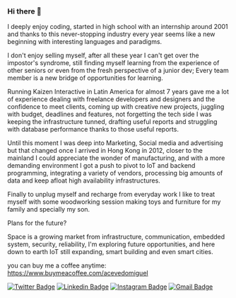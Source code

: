 ### Hi there 👋
I deeply enjoy coding, started in high school with an internship around 2001 and thanks to this never-stopping industry every year seems like a new beginning with interesting languages and paradigms.

I don't enjoy selling myself, after all these year I can't get over the impostor's syndrome, still finding myself learning from the experience of other seniors or even from the fresh perspective of a junior dev; Every team member is a new bridge of opportunities for learning.

Running Kaizen Interactive in Latin America for almost 7 years gave me a lot of experience dealing with freelance developers and designers and the confidence to meet clients, coming up with creative new projects, juggling with budget, deadlines and features, not forgetting the tech side I was keeping the infrastructure tunned, drafting useful reports and struggling with database performance thanks to those useful reports.

Until this moment I was deep into Marketing, Social media and advertising but that changed once I arrived in Hong Kong in 2012, closer to the mainland I could appreciate the wonder of manufacturing, and with a more demanding environment I got a push to pivot to IoT and backend programming, integrating a variety of vendors, processing big amounts of data and keep afloat high availability infrastructures.

Finally to unplug myself and recharge from everyday work I like to treat myself with some woodworking session making toys and furniture for my family and specially my son.

Plans for the future?

Space is a growing market from infrastructure, communication, embedded system, security, reliability, I'm exploring future opportunities, and here down to earth IoT still expanding, smart building and even smart cities.

you can buy me a coffee anytime: https://www.buymeacoffee.com/acevedomiguel

[![Twitter Badge](https://img.shields.io/badge/-faultydev-blue?style=flat-square&logo=twitter&logoColor=white&link=https://twitter.com/faultydev/)](https://twitter.com/faultydev)
[![Linkedin Badge](https://img.shields.io/badge/-acevedomiguel-blue?style=flat-square&logo=Linkedin&logoColor=white&link=https://www.linkedin.com/in/acevedomiguel/)](https://www.linkedin.com/in/acevedomiguel/)
[![Instagram Badge](https://img.shields.io/badge/-acevedomiguel-purple?style=flat-square&logo=instagram&logoColor=white&link=https://instagram.com/acevedomiguel/)](https://instagram.com/acevedomiguel)
[![Gmail Badge](https://img.shields.io/badge/-me@acevedomiguel.com-c14438?style=flat-square&logo=Gmail&logoColor=white&link=mailto:me@acevedomiguel.com)](mailto:me@acevedomiguel.com)

<!--
**acevedomiguel/acevedomiguel** is a ✨ _special_ ✨ repository because its `README.md` (this file) appears on your GitHub profile.

Here are some ideas to get you started:

- 🔭 I’m currently working on ...
- 🌱 I’m currently learning ...
- 👯 I’m looking to collaborate on ...
- 🤔 I’m looking for help with ...
- 💬 Ask me about ...
- 📫 How to reach me: ...
- 😄 Pronouns: ...
- ⚡ Fun fact: ...
-->
